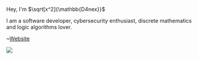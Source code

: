 Hey, I'm $\sqrt[x^2]{\mathbb{D4nex}}$

I am a software developer, cybersecurity enthusiast, discrete mathematics and logic algorithms lover.

~[Website](https://d4nex.github.io)

<a href="https://twitter.com/id4nex">
      <img src="https://img.shields.io/twitter/follow/id4nex?style=for-the-badge&logo=twitter&&labelColor=1f1f1f&color=7F96FF" />
</a>
